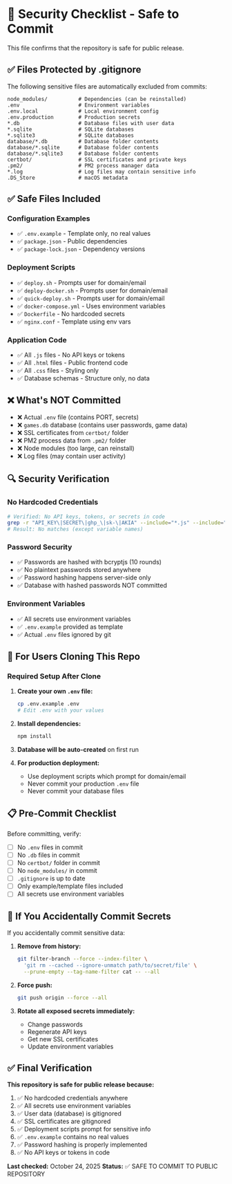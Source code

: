 # 🔐 Security Checklist - Safe to Commit

This file confirms that the repository is safe for public release.

## ✅ Files Protected by .gitignore

The following sensitive files are automatically excluded from commits:

```
node_modules/          # Dependencies (can be reinstalled)
.env                   # Environment variables
.env.local             # Local environment config
.env.production        # Production secrets
*.db                   # Database files with user data
*.sqlite               # SQLite databases
*.sqlite3              # SQLite databases
database/*.db          # Database folder contents
database/*.sqlite      # Database folder contents
database/*.sqlite3     # Database folder contents
certbot/               # SSL certificates and private keys
.pm2/                  # PM2 process manager data
*.log                  # Log files may contain sensitive info
.DS_Store              # macOS metadata
```

## ✅ Safe Files Included

### Configuration Examples
- ✅ `.env.example` - Template only, no real values
- ✅ `package.json` - Public dependencies
- ✅ `package-lock.json` - Dependency versions

### Deployment Scripts
- ✅ `deploy.sh` - Prompts user for domain/email
- ✅ `deploy-docker.sh` - Prompts user for domain/email
- ✅ `quick-deploy.sh` - Prompts user for domain/email
- ✅ `docker-compose.yml` - Uses environment variables
- ✅ `Dockerfile` - No hardcoded secrets
- ✅ `nginx.conf` - Template using env vars

### Application Code
- ✅ All `.js` files - No API keys or tokens
- ✅ All `.html` files - Public frontend code
- ✅ All `.css` files - Styling only
- ✅ Database schemas - Structure only, no data

## ❌ What's NOT Committed

- ❌ Actual `.env` file (contains PORT, secrets)
- ❌ `games.db` database (contains user passwords, game data)
- ❌ SSL certificates from `certbot/` folder
- ❌ PM2 process data from `.pm2/` folder
- ❌ Node modules (too large, can reinstall)
- ❌ Log files (may contain user activity)

## 🔍 Security Verification

### No Hardcoded Credentials
```bash
# Verified: No API keys, tokens, or secrets in code
grep -r "API_KEY\|SECRET\|ghp_\|sk-\|AKIA" --include="*.js" --include="*.sh"
# Result: No matches (except variable names)
```

### Password Security
- ✅ Passwords are hashed with bcryptjs (10 rounds)
- ✅ No plaintext passwords stored anywhere
- ✅ Password hashing happens server-side only
- ✅ Database with hashed passwords NOT committed

### Environment Variables
- ✅ All secrets use environment variables
- ✅ `.env.example` provided as template
- ✅ Actual `.env` files ignored by git

## 🎯 For Users Cloning This Repo

### Required Setup After Clone

1. **Create your own `.env` file:**
   ```bash
   cp .env.example .env
   # Edit .env with your values
   ```

2. **Install dependencies:**
   ```bash
   npm install
   ```

3. **Database will be auto-created** on first run

4. **For production deployment:**
   - Use deployment scripts which prompt for domain/email
   - Never commit your production `.env` file
   - Never commit your database files

## 📋 Pre-Commit Checklist

Before committing, verify:

- [ ] No `.env` files in commit
- [ ] No `.db` files in commit
- [ ] No `certbot/` folder in commit
- [ ] No `node_modules/` in commit
- [ ] `.gitignore` is up to date
- [ ] Only example/template files included
- [ ] All secrets use environment variables

## 🚨 If You Accidentally Commit Secrets

If you accidentally commit sensitive data:

1. **Remove from history:**
   ```bash
   git filter-branch --force --index-filter \
     'git rm --cached --ignore-unmatch path/to/secret/file' \
     --prune-empty --tag-name-filter cat -- --all
   ```

2. **Force push:**
   ```bash
   git push origin --force --all
   ```

3. **Rotate all exposed secrets immediately:**
   - Change passwords
   - Regenerate API keys
   - Get new SSL certificates
   - Update environment variables

## ✅ Final Verification

**This repository is safe for public release because:**

1. ✅ No hardcoded credentials anywhere
2. ✅ All secrets use environment variables
3. ✅ User data (database) is gitignored
4. ✅ SSL certificates are gitignored
5. ✅ Deployment scripts prompt for sensitive info
6. ✅ `.env.example` contains no real values
7. ✅ Password hashing is properly implemented
8. ✅ No API keys or tokens in code

**Last checked:** October 24, 2025
**Status:** ✅ SAFE TO COMMIT TO PUBLIC REPOSITORY

